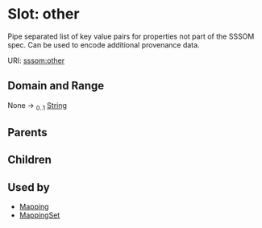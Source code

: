
# Slot: other


Pipe separated list of key value pairs for properties not part of the SSSOM spec. Can be used to encode additional provenance data.

URI: [sssom:other](https://w3id.org/sssom/other)


## Domain and Range

None &#8594;  <sub>0..1</sub> [String](types/String.md)

## Parents


## Children


## Used by

 * [Mapping](Mapping.md)
 * [MappingSet](MappingSet.md)
